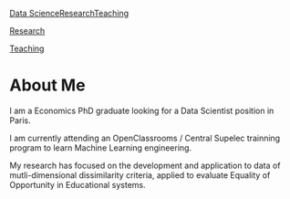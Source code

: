<HTML>

<p><a href="NotHomePage.html">Data Science<a href="NotHomePage.html">Research<a href="NotHomePage.html">Teaching</a>
<p><a href="NotHomePage.html">Research</a>
<p><a href="NotHomePage.html">Teaching</a>



<body>
<h1> About Me </h1>

<p>I am a Economics PhD graduate looking for a Data Scientist position in Paris.

I am currently attending an OpenClassrooms / Central Supelec trainning program to learn Machine Learning engineering.

My research has focused on the development and application to data of mutli-dimensional dissimilarity criteria, applied to evaluate Equality of Opportunity in Educational systems.</p>
</body>

</HTML>
